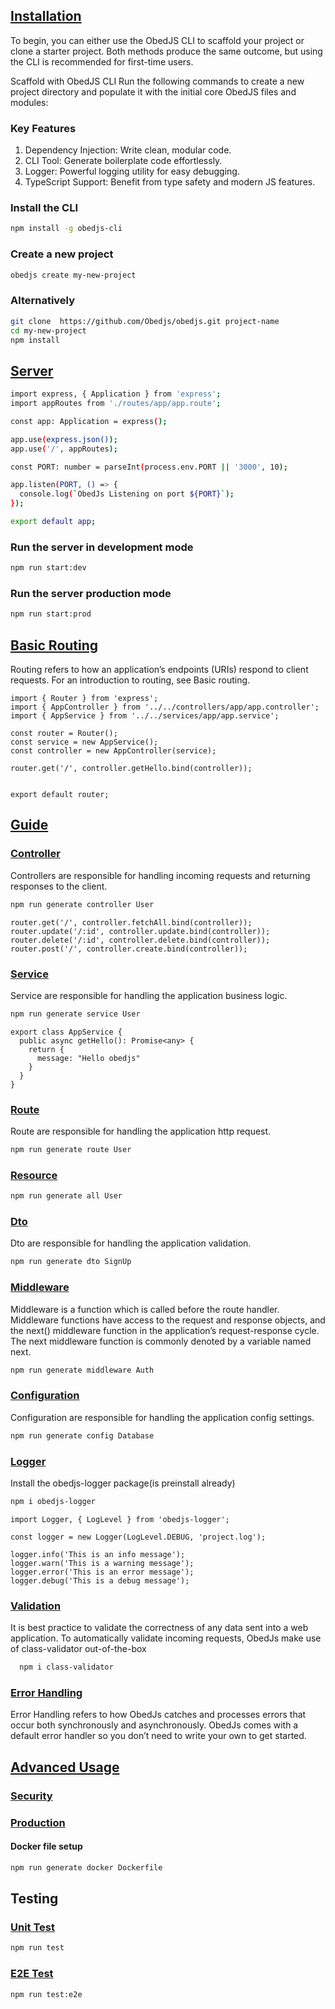<!-- ## [Introduction](#introduction)

> obedjs is a lightweight framework built on top of Express.js for rapidly developing APIs with Node.js and Express. -->

## [Installation](#installation)

To begin, you can either use the ObedJS CLI to scaffold your project or clone a starter project. Both methods produce the same outcome, but using the CLI is recommended for first-time users.

Scaffold with ObedJS CLI
Run the following commands to create a new project directory and populate it with the initial core ObedJS files and modules:

### Key Features

1. Dependency Injection: Write clean, modular code.
2. CLI Tool: Generate boilerplate code effortlessly.
3. Logger: Powerful logging utility for easy debugging.
3. TypeScript Support: Benefit from type safety and modern JS features.

### Install the CLI

```bash
npm install -g obedjs-cli
```

### Create a new project

```bash
obedjs create my-new-project
```
### Alternatively

```bash  
git clone  https://github.com/Obedjs/obedjs.git project-name
cd my-new-project
npm install
```

## [Server](#server)

```bash
import express, { Application } from 'express';
import appRoutes from './routes/app/app.route';

const app: Application = express();

app.use(express.json());
app.use('/', appRoutes);

const PORT: number = parseInt(process.env.PORT || '3000', 10);

app.listen(PORT, () => {
  console.log(`ObedJs Listening on port ${PORT}`);
});

export default app;
```

### Run the server in development mode

```bash
npm run start:dev
```

### Run the server production mode

```bash
npm run start:prod

```

## [Basic Routing](#route)
Routing refers to how an application’s endpoints (URIs) respond to client requests. For an introduction to routing, see Basic routing.


```code
import { Router } from 'express';
import { AppController } from '../../controllers/app/app.controller';
import { AppService } from '../../services/app/app.service';

const router = Router();
const service = new AppService();
const controller = new AppController(service);

router.get('/', controller.getHello.bind(controller));


export default router;
```

## [Guide](#guide)

### [Controller](#controller)
Controllers are responsible for handling incoming requests and returning responses to the client.

```bash
npm run generate controller User
```
```code
router.get('/', controller.fetchAll.bind(controller));
router.update('/:id', controller.update.bind(controller));
router.delete('/:id', controller.delete.bind(controller));
router.post('/', controller.create.bind(controller));
```

### [Service](#service)
Service are responsible for handling the application business logic.

```bash
npm run generate service User
```

```code
export class AppService {
  public async getHello(): Promise<any> {
    return {
      message: "Hello obedjs"
    }
  }
}

```

### [Route](#route)
Route are responsible for handling the application http request.


```bash
npm run generate route User

```

### [Resource](#resource)

```bash
npm run generate all User

```

### [Dto](#dto)
Dto are responsible for handling the application validation.

```bash
npm run generate dto SignUp

```

### [Middleware](#middleware)
Middleware is a function which is called before the route handler. Middleware functions have access to the request and response objects, and the next() middleware function in the application’s request-response cycle. The next middleware function is commonly denoted by a variable named next.

```bash
npm run generate middleware Auth
```

### [Configuration](#configuration)
Configuration are responsible for handling the application config settings.


```bash
npm run generate config Database
```

### [Logger](#logger)

Install the obedjs-logger package(is preinstall already)

```bash
npm i obedjs-logger
```

```code
import Logger, { LogLevel } from 'obedjs-logger';

const logger = new Logger(LogLevel.DEBUG, 'project.log');

logger.info('This is an info message');
logger.warn('This is a warning message');
logger.error('This is an error message');
logger.debug('This is a debug message');
```

### [Validation](#validation)

It is best practice to validate the correctness of any data sent into a web application. To automatically validate incoming requests, ObedJs make use of class-validator out-of-the-box

```bash
  npm i class-validator

```

### [Error Handling](#error-handling)

Error Handling refers to how ObedJs catches and processes errors that occur both synchronously and asynchronously. ObedJs comes with a default error handler so you don’t need to write your own to get started.


## [Advanced Usage](#advanced-usage)

### [Security](#security)


### [Production](#production)
#### Docker file setup

```bash
npm run generate docker Dockerfile
```

## Testing

### [Unit Test](#unit-test)

```bash
npm run test
```

### [E2E Test](#e2e-test)

```bash
npm run test:e2e
```
